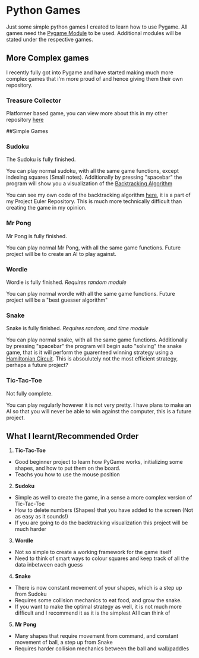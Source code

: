 # Python Games

Just some simple python games I created to learn how to use Pygame. All games need the [Pygame Module](https://www.pygame.org/wiki/GettingStarted) to be used. Additional modules will be stated under the respective games.

## More Complex games

I recently fully got into Pygame and have started making much more complex games that i'm more proud of and hence giving them their own repository.
### Treasure Collector
Platformer based game, you can view more about this in my other repository [here](https://github.com/igorvanloo/Treasure-Collector)

##Simple Games

### Sudoku

The Sudoku is fully finished. 

You can play normal sudoku, with all the same game functions, except indexing squares (Small notes).
Additionally by pressing "spacebar" the program will show you a visualization of the [Backtracking Algorithm](https://en.wikipedia.org/wiki/Sudoku_solving_algorithms)

You can see my own code of the backtracking algorithm [here](https://github.com/igorvanloo/Project-Euler-Explained/blob/main/Finished%20Problems/pe00096%20-%20Sudoku.py), it is a part of my Project Euler Repository. This is much more technically difficult than creating the game in my opinion.

### Mr Pong

Mr Pong is fully finished.

You can play normal Mr Pong, with all the same game functions. Future project will be to create an AI to play against.

### Wordle

Wordle is fully finished. *Requires random module*

You can play normal wordle with all the same game functions. Future project will be a "best guesser algorithm"

### Snake

Snake is fully finished. *Requires random, and time module*

You can play normal snake, with all the same game functions.
Additionally by pressing "spacebar" the program will begin auto "solving" the snake game, that is it will perform the guarenteed winning strategy using a [Hamiltonian Circuit](https://en.wikipedia.org/wiki/Hamiltonian_path). This is absoulutely not the most efficient strategy, perhaps a future project?

### Tic-Tac-Toe

Not fully complete.

You can play regularly however it is not very pretty. I have plans to make an AI so that you will never be able to win against the computer, this is a future project.

## What I learnt/Recommended Order

1. **Tic-Tac-Toe**
  * Good beginner project to learn how PyGame works, initializing some shapes, and how to put them on the board.
  * Teachs you how to use the mouse position
2. **Sudoku**
  * Simple as well to create the game, in a sense a more complex version of Tic-Tac-Toe
  * How to delete numbers (Shapes) that you have added to the screen (Not as easy as it sounds!)
  * If you are going to do the backtracking visualization this project will be much harder
3. **Wordle**
  * Not so simple to create a working framework for the game itself
  * Need to think of smart ways to colour squares and keep track of all the data inbetween each guess
4. **Snake**
  * There is now constant movement of your shapes, which is a step up from Sudoku
  * Requires some collision mechanics to eat food, and grow the snake.
  * If you want to make the optimal strategy as well, it is not much more difficult and I recommend it as it is the simplest AI I can think of
5. **Mr Pong**
  * Many shapes that require movement from command, and constant movement of ball, a step up from Snake
  * Requires harder collision mechanics between the ball and wall/paddles
